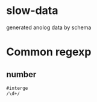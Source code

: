 slow-data
=========

generated anolog data by schema

# Common regexp

## number

```
#interge
/\d+/
```